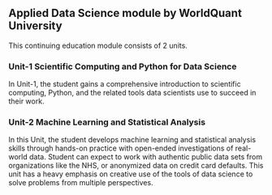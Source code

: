 ## Applied Data Science module by WorldQuant University
This continuing education module consists of 2 units. 
### Unit-1 Scientific Computing and Python for Data Science
In Unit-1, the student gains a comprehensive introduction to scientific computing, Python, and the related tools data scientists use to succeed in their work.
### Unit-2 Machine Learning and Statistical Analysis
In this Unit, the student develops machine learning and statistical analysis skills through hands-on practice with open-ended investigations of real-world data. Student can expect to work with authentic public data sets from organizations like the NHS, or anonymized data on credit card defaults. This unit has a heavy emphasis on creative use of the tools of data science to solve problems from multiple perspectives.
